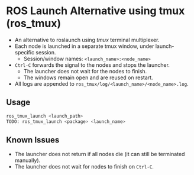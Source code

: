 # ROS Launch Alternative using tmux (ros_tmux)

- An alternative to roslaunch using *tmux* terminal multiplexer.
- Each node is launched in a separate tmux window, under launch-specific session.
    - Session/window names: `<launch_name>:<node_name>`
- `Ctrl-C` forwards the signal to the nodes and stops the launcher. 
    - The launcher does not wait for the nodes to finish.
    - The windows remain open and are reused on restart.
- All logs are appended to `ros_tmux/log/<launch_name>/<node_name>.log`.

## Usage
```bash
ros_tmux_launch <launch_path>
TODO: ros_tmux_launch <package> <launch_name>
```

## Known Issues
- The launcher does not return if all nodes die (it can still be terminated manually).
- The launcher does not wait for nodes to finish on `Ctrl-C`.
